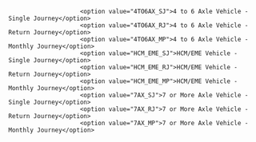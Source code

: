 
                        <option value="4TO6AX_SJ">4 to 6 Axle Vehicle - Single Journey</option>
                        <option value="4TO6AX_RJ">4 to 6 Axle Vehicle - Return Journey</option>
                        <option value="4TO6AX_MP">4 to 6 Axle Vehicle - Monthly Journey</option>
                        <option value="HCM_EME_SJ">HCM/EME Vehicle - Single Journey</option>
                        <option value="HCM_EME_RJ">HCM/EME Vehicle - Return Journey</option>
                        <option value="HCM_EME_MP">HCM/EME Vehicle - Monthly Journey</option>
                        <option value="7AX_SJ">7 or More Axle Vehicle - Single Journey</option>
                        <option value="7AX_RJ">7 or More Axle Vehicle - Return Journey</option>
                        <option value="7AX_MP">7 or More Axle Vehicle - Monthly Journey</option>